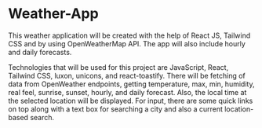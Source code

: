 # Weather-App
This weather application will be created with the help of React JS, Tailwind CSS and by using OpenWeatherMap API. The app will also include hourly and daily forecasts.

Technologies that will be used for this project are JavaScript, React, Tailwind CSS, luxon, unicons, and react-toastify. There will be fetching of data from OpenWeather endpoints, getting temperature, max, min, humidity, real feel, sunrise, sunset, hourly, and daily forecast. Also, the local time at the selected location will be displayed. For input, there are some quick links on top along with a text box for searching a city and also a current location-based search. 
